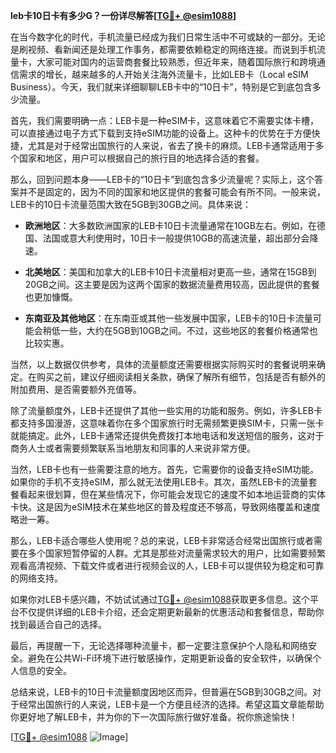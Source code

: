 **leb卡10日卡有多少G？一份详尽解答[[TG💪+ @esim1088](https://t.me/s/esim1088)]**

在当今数字化的时代，手机流量已经成为我们日常生活中不可或缺的一部分。无论是刷视频、看新闻还是处理工作事务，都需要依赖稳定的网络连接。而说到手机流量卡，大家可能对国内的运营商套餐比较熟悉，但近年来，随着国际旅行和跨境通信需求的增长，越来越多的人开始关注海外流量卡，比如LEB卡（Local eSIM Business）。今天，我们就来详细聊聊LEB卡中的“10日卡”，特别是它到底包含多少流量。

首先，我们需要明确一点：LEB卡是一种eSIM卡，这意味着它不需要实体卡槽，可以直接通过电子方式下载到支持eSIM功能的设备上。这种卡的优势在于方便快捷，尤其是对于经常出国旅行的人来说，省去了换卡的麻烦。LEB卡通常适用于多个国家和地区，用户可以根据自己的旅行目的地选择合适的套餐。

那么，回到问题本身——LEB卡的“10日卡”到底包含多少流量呢？实际上，这个答案并不是固定的，因为不同的国家和地区提供的套餐可能会有所不同。一般来说，LEB卡的10日卡流量范围大致在5GB到30GB之间。具体来说：

- **欧洲地区**：大多数欧洲国家的LEB卡10日卡流量通常在10GB左右。例如，在德国、法国或意大利使用时，10日卡一般提供10GB的高速流量，超出部分会降速。
  
- **北美地区**：美国和加拿大的LEB卡10日卡流量相对更高一些，通常在15GB到20GB之间。这主要是因为这两个国家的数据流量费用较高，因此提供的套餐也更加慷慨。

- **东南亚及其他地区**：在东南亚或其他一些发展中国家，LEB卡的10日卡流量可能会稍低一些，大约在5GB到10GB之间。不过，这些地区的套餐价格通常也比较实惠。

当然，以上数据仅供参考，具体的流量额度还需要根据实际购买时的套餐说明来确定。在购买之前，建议仔细阅读相关条款，确保了解所有细节，包括是否有额外的附加费用、是否需要额外充值等。

除了流量额度外，LEB卡还提供了其他一些实用的功能和服务。例如，许多LEB卡都支持多国漫游，这意味着你在多个国家旅行时无需频繁更换SIM卡，只需一张卡就能搞定。此外，LEB卡通常还提供免费拨打本地电话和发送短信的服务，这对于商务人士或者需要频繁联系当地朋友和同事的人来说非常方便。

当然，LEB卡也有一些需要注意的地方。首先，它需要你的设备支持eSIM功能。如果你的手机不支持eSIM，那么就无法使用LEB卡。其次，虽然LEB卡的流量套餐看起来很划算，但在某些情况下，你可能会发现它的速度不如本地运营商的实体卡快。这是因为eSIM技术在某些地区的普及程度还不够高，导致网络覆盖和速度略逊一筹。

那么，LEB卡适合哪些人使用呢？总的来说，LEB卡非常适合经常出国旅行或者需要在多个国家短暂停留的人群。尤其是那些对流量需求较大的用户，比如需要频繁观看高清视频、下载文件或者进行视频会议的人，LEB卡可以提供较为稳定和可靠的网络支持。

如果你对LEB卡感兴趣，不妨试试通过[TG💪+ @esim1088](https://t.me/s/esim1088)获取更多信息。这个平台不仅提供详细的LEB卡介绍，还会定期更新最新的优惠活动和套餐信息，帮助你找到最适合自己的选择。

最后，再提醒一下，无论选择哪种流量卡，都一定要注意保护个人隐私和网络安全。避免在公共Wi-Fi环境下进行敏感操作，定期更新设备的安全软件，以确保个人信息的安全。

总结来说，LEB卡的10日卡流量额度因地区而异，但普遍在5GB到30GB之间。对于经常出国旅行的人来说，LEB卡是一个方便且经济的选择。希望这篇文章能帮助你更好地了解LEB卡，并为你的下一次国际旅行做好准备。祝你旅途愉快！

[[TG💪+ @esim1088](https://t.me/s/esim1088) ![Image](https://i.postimg.cc/4NQfJmqS/Snipaste-2025-05-13-00-14-12.png)]